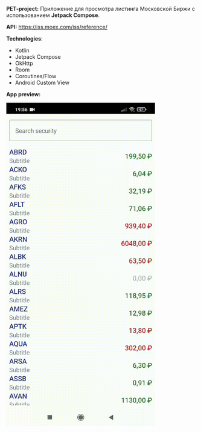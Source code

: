 **PET-project:** Приложение для просмотра листинга Московской Биржи с использованием **Jetpack Compose**.


**API:** https://iss.moex.com/iss/reference/

**Technologies**:
  - Kotlin
  - Jetpack Compose
  - OkHttp
  - Room
  - Coroutines/Flow
  - Android Custom View


**App preview:**

![App preview](preview.gif)
